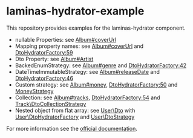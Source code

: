 # laminas-hydrator-example

This repository provides examples for the laminas-hydrator component.

- nullable Properties: see [Album#coverUrl](src/Album/Dto.php)
- Mapping property names: see [Album#coverUrl](src/Album/Dto.php) and [DtoHydratorFactory:59](src/Album/DtoHydratorFactory.php#L59)
- Dto Property: see [Album#Artist](src/Album/Dto.php)
- BackedEnumStrategy: see [Album#genre](src/Album/Dto.php) and [DtoHydratorFactory:42](src/Album/DtoHydratorFactory.php#L42)
- DateTimeImmutableStrategy: see [Album#releaseDate](src/Album/Dto.php) and [DtoHydratorFactory:46](src/Album/DtoHydratorFactory.php#L46)
- Custom strategy: see [Album#money](src/Album/Dto.php), [DtoHydratorFactory:50](src/Album/DtoHydratorFactory.php#L50) and [MoneyStrategy](src/Ampliamento/Laminas/Hydrator/Strategy/MoneyStrategy.php)
- Collection: see [Album#tracks](src/Album/Dto.php), [DtoHydratorFactory:54](src/Album/DtoHydratorFactory.php#L54) and [Track\DtoCollectionStrategy](src/Track/DtoCollectionStrategy.php)
- Nested object from flat array: see [User\Dto](src/User/Dto.php) with [User\DtoHydratorFactory](src/User/DtoHydratorFactory.php) and [User\DtoStrategy](src/User/DtoStrategy.php)

For more information see the [official documentation](https://docs.laminas.dev/laminas-hydrator/).
